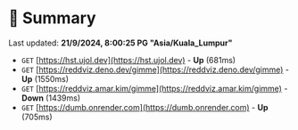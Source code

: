 # 📖 Summary
Last updated: **21/9/2024, 8:00:25 PG "Asia/Kuala_Lumpur"**

- `GET` [https://hst.ujol.dev](https://hst.ujol.dev) - **Up** (681ms)
- `GET` [https://reddviz.deno.dev/gimme](https://reddviz.deno.dev/gimme) - **Up** (1550ms)
- `GET` [https://reddviz.amar.kim/gimme](https://reddviz.amar.kim/gimme) - **Down** (1439ms)
- `GET` [https://dumb.onrender.com](https://dumb.onrender.com) - **Up** (705ms)
